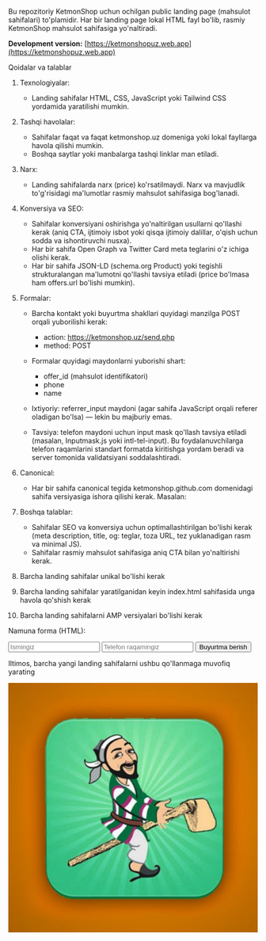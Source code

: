 Bu repozitoriy KetmonShop uchun ochilgan public landing page (mahsulot sahifalari) to'plamidir. Har bir landing page lokal HTML fayl bo'lib, rasmiy KetmonShop mahsulot sahifasiga yo'naltiradi.

**Development version:** [https://ketmonshopuz.web.app](https://ketmonshopuz.web.app)

Qoidalar va talablar
1. Texnologiyalar:
	- Landing sahifalar HTML, CSS, JavaScript yoki Tailwind CSS yordamida yaratilishi mumkin.

2. Tashqi havolalar:
	- Sahifalar faqat va faqat ketmonshop.uz domeniga yoki lokal fayllarga havola qilishi mumkin.
	- Boshqa saytlar yoki manbalarga tashqi linklar man etiladi.

3. Narx:
	- Landing sahifalarda narx (price) ko'rsatilmaydi. Narx va mavjudlik to'g'risidagi ma'lumotlar rasmiy mahsulot sahifasiga bog'lanadi.

4. Konversiya va SEO:
	- Sahifalar konversiyani oshirishga yo'naltirilgan usullarni qo'llashi kerak (aniq CTA, ijtimoiy isbot yoki qisqa ijtimoiy dalillar, o'qish uchun sodda va ishontiruvchi nusxa).
	- Har bir sahifa Open Graph va Twitter Card meta teglarini o'z ichiga olishi kerak.
	- Har bir sahifa JSON-LD (schema.org Product) yoki tegishli strukturalangan ma'lumotni qo'llashi tavsiya etiladi (price bo'lmasa ham offers.url bo'lishi mumkin).

5. Formalar:
	- Barcha kontakt yoki buyurtma shakllari quyidagi manzilga POST orqali yuborilishi kerak:
	  - action: https://ketmonshop.uz/send.php
	  - method: POST
	- Formalar quyidagi maydonlarni yuborishi shart:
	  - offer_id (mahsulot identifikatori)
	  - phone
	  - name
	- Ixtiyoriy: referrer_input maydoni (agar sahifa JavaScript orqali referer oladigan bo'lsa) — lekin bu majburiy emas.

	- Tavsiya: telefon maydoni uchun input mask qo'llash tavsiya etiladi (masalan, Inputmask.js yoki intl-tel-input). Bu foydalanuvchilarga telefon raqamlarini standart formatda kiritishga yordam beradi va server tomonida validatsiyani soddalashtiradi.

6. Canonical:
	- Har bir sahifa canonical tegida ketmonshop.github.com domenidagi sahifa versiyasiga ishora qilishi kerak. Masalan:
	  <link rel="canonical" href="https://ketmonshop.github.com/products/olmas-umarbekov-odam-bolish-qiyin.html">

7. Boshqa talablar:
	- Sahifalar SEO va konversiya uchun optimallashtirilgan bo'lishi kerak (meta description, title, og: teglar, toza URL, tez yuklanadigan rasm va minimal JS).
	- Sahifalar rasmiy mahsulot sahifasiga aniq CTA bilan yo'naltirishi kerak.

8. Barcha landing sahifalar unikal bo'lishi kerak

9. Barcha landing sahifalar yaratilganidan keyin index.html sahifasida unga havola qo'shish kerak

10. Barcha landing sahifalarni AMP versiyalari bo'lishi kerak

Namuna forma (HTML):
<form action="https://ketmonshop.uz/send.php" method="POST">
  <input type="hidden" name="offer_id" value="2348">
  <input type="text" name="name" placeholder="Ismingiz">
  <input type="tel" name="phone" placeholder="Telefon raqamingiz">
  <!-- optional: <input type="hidden" name="referrer_input" value="..."> -->
  <button type="submit">Buyurtma berish</button>
</form>

Iltimos, barcha yangi landing sahifalarni ushbu qo'llanmaga muvofiq yarating

![ketmonshop logo](ketmonshop_logo.jpg)
